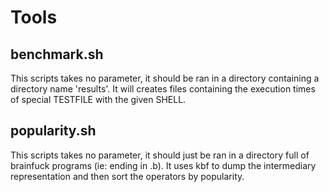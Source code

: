 Tools
=====

benchmark.sh
------------

This scripts takes no parameter, it should be ran in a directory
containing a directory name 'results'. It will creates files containing
the execution times of special TESTFILE with the given SHELL.

popularity.sh
-------------

This scripts takes no parameter, it should just be ran in a directory 
full of brainfuck programs (ie: ending in .b). It uses kbf to dump the 
intermediary representation and then sort the operators by popularity.

